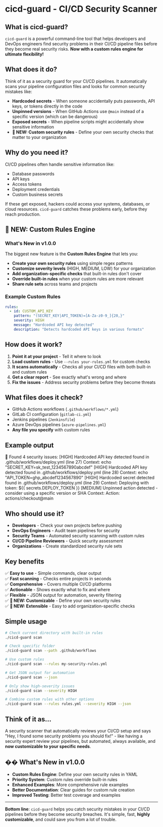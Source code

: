 # cicd-guard - CI/CD Security Scanner

## What is cicd-guard?

`cicd-guard` is a powerful command-line tool that helps developers and DevOps engineers find security problems in their CI/CD pipeline files before they become real security risks. **Now with a custom rules engine for ultimate flexibility!**

## What does it do?

Think of it as a security guard for your CI/CD pipelines. It automatically scans your pipeline configuration files and looks for common security mistakes like:

- **Hardcoded secrets** - When someone accidentally puts passwords, API keys, or tokens directly in the code
- **Unpinned versions** - When GitHub Actions use `@main` instead of a specific version (which can be dangerous)
- **Exposed secrets** - When pipeline scripts might accidentally show sensitive information
- **🚀 NEW: Custom security rules** - Define your own security checks that matter to your organization

## Why do you need it?

CI/CD pipelines often handle sensitive information like:
- Database passwords
- API keys
- Access tokens
- Deployment credentials
- Custom business secrets

If these get exposed, hackers could access your systems, databases, or cloud resources. `cicd-guard` catches these problems early, before they reach production.

## 🚀 NEW: Custom Rules Engine

### What's New in v1.0.0

The biggest new feature is the **Custom Rules Engine** that lets you:

- **Create your own security rules** using simple regex patterns
- **Customize severity levels** (HIGH, MEDIUM, LOW) for your organization
- **Add organization-specific checks** that built-in rules don't cover
- **Override built-in rules** when your custom rules are more relevant
- **Share rule sets** across teams and projects

### Example Custom Rules

```yaml
rules:
  - id: CUSTOM_API_KEY
    pattern: "(SECRET_KEY|API_TOKEN)=[A-Za-z0-9_]{20,}"
    severity: HIGH
    message: "Hardcoded API key detected"
    description: "Detects hardcoded API keys in various formats"
```

## How does it work?

1. **Point it at your project** - Tell it where to look
2. **Load custom rules** - Use `--rules your-rules.yml` for custom checks
3. **It scans automatically** - Checks all your CI/CD files with both built-in and custom rules
4. **Get a clear report** - See exactly what's wrong and where
5. **Fix the issues** - Address security problems before they become threats

## What files does it check?

- GitHub Actions workflows (`.github/workflows/*.yml`)
- GitLab CI configuration (`gitlab-ci.yml`)
- Jenkins pipelines (`Jenkinsfile`)
- Azure DevOps pipelines (`azure-pipelines.yml`)
- **Any file you specify** with custom rules

## Example output
🚨 Found 4 security issues:
[HIGH] Hardcoded API key detected found in .github/workflows/deploy.yml (line 27)
Context: echo "SECRET_KEY=sk_test_1234567890abcdef"
[HIGH] Hardcoded API key detected found in .github/workflows/deploy.yml (line 28)
Context: echo "API_TOKEN=ghp_abcdef1234567890"
[HIGH] Hardcoded secret detected found in .github/workflows/deploy.yml (line 29)
Context: Deploying with token: ${{ secrets.DEPLOY_TOKEN }}
[MEDIUM] Unpinned action detected - consider using a specific version or SHA
Context: Action: actions/checkout@main


## Who should use it?

- **Developers** - Check your own projects before pushing
- **DevOps Engineers** - Audit team pipelines for security
- **Security Teams** - Automated security scanning with custom rules
- **CI/CD Pipeline Reviewers** - Quick security assessment
- **Organizations** - Create standardized security rule sets

## Key benefits

✅ **Easy to use** - Simple commands, clear output  
✅ **Fast scanning** - Checks entire projects in seconds  
✅ **Comprehensive** - Covers multiple CI/CD platforms  
✅ **Actionable** - Shows exactly what to fix and where  
✅ **Flexible** - JSON output for automation, severity filtering  
✅ **🚀 NEW: Customizable** - Define your own security rules  
✅ **🚀 NEW: Extensible** - Easy to add organization-specific checks  

## Simple usage

```bash
# Check current directory with built-in rules
./cicd-guard scan

# Check specific folder
./cicd-guard scan --path .github/workflows

# Use custom rules
./cicd-guard scan --rules my-security-rules.yml

# Get JSON output for automation
./cicd-guard scan --json

# Only show high-severity issues
./cicd-guard scan --severity HIGH

# Combine custom rules with other options
./cicd-guard scan --rules rules.yml --severity HIGH --json
```

## Think of it as...

A security scanner that automatically reviews your CI/CD setup and says "Hey, I found some security problems you should fix!" - like having a security expert review your pipelines, but automated, always available, and **now customizable to your specific needs**.

## �� What's New in v1.0.0

- **Custom Rules Engine**: Define your own security rules in YAML
- **Priority System**: Custom rules override built-in rules
- **Enhanced Examples**: More comprehensive rule examples
- **Better Documentation**: Clear guides for custom rule creation
- **Improved Testing**: Better test coverage and examples

---

**Bottom line**: `cicd-guard` helps you catch security mistakes in your CI/CD pipelines before they become security breaches. It's simple, fast, **highly customizable**, and could save you from a lot of trouble.